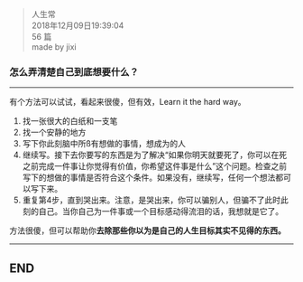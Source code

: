 > 人生常  
> 2018年12月09日19:39:04         
> 56 篇  
>made by jixi

### 怎么弄清楚自己到底想要什么？


----------

有个方法可以试试，看起来很傻，但有效，Learn it the hard way。  

1. 找一张很大的白纸和一支笔
2. 找一个安静的地方
3. 写下你此刻脑中所ß有想做的事情，想成为的人
4. 继续写。接下去你要写的东西是为了解决“如果你明天就要死了，你可以在死之前完成一件事让你觉得有价值，你希望这件事是什么”这个问题。检查之前写下的想做的事情是否符合这个条件。如果没有，继续写，任何一个想法都可以写下来。
5. 重复第4步，直到哭出来。注意，是哭出来，你可以骗别人，但骗不了此时此刻的自己。当你自己为一件事或一个目标感动得流泪的话，我想就是它了。


方法很傻，但可以帮助你<b>去除那些你以为是自己的人生目标其实不见得的东西。</b>  





----------
## END
